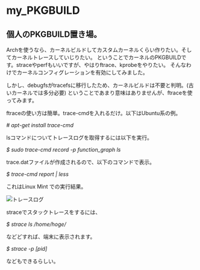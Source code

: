 # my_PKGBUILD

## 個人のPKGBUILD置き場。

Archを使うなら、カーネルビルドしてカスタムカーネルくらい作りたい。そしてカーネルトレースしていじりたい。
ということでカーネルのPKGBUILDです。straceやperfもいいですが、やはりftrace、kprobeをやりたい。
そんなわけでカーネルコンフィグレーションを有効にしてみました。

しかし、debugfsがtracefsに移行したため、カーネルビルドは不要と判明。(古いカーネルでは多分必要)
ということであまり意味はありませんが、ftraceを使ってみます。

ftraceの使い方は簡単。trace-cmdを入れるだけ。以下はUbuntu系の例。

*# apt-get install trace-cmd*

lsコマンドについてトレースログを取得するには以下を実行。

*$ sudo trace-cmd record -p function_graph ls*

trace.datファイルが作成されるので、以下のコマンドで表示。

*$ trace-cmd report | less*

これはLinux Mint での実行結果。

![トレースログ](https://user-images.githubusercontent.com/55984656/71972734-a0840300-3250-11ea-99ad-37c44af96fca.png)


straceでスタックトレースをするには、

*$ strace ls /home/hoge/*

などどすれば、端末に表示されます。

*$ strace -p [pid]*

などもできるらしい。
